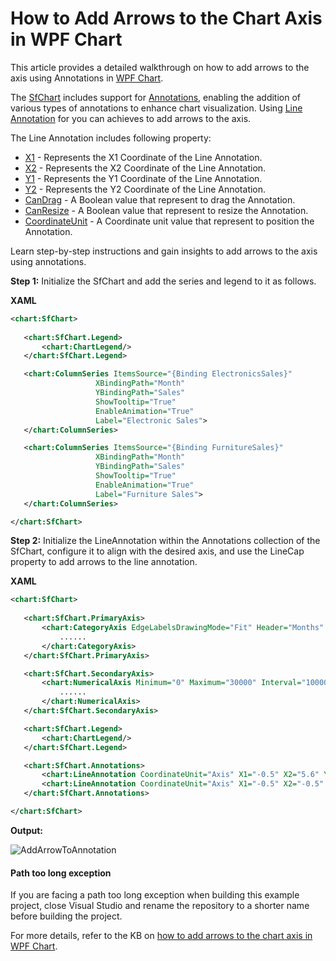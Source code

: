 # How to Add Arrows to the Chart Axis in WPF Chart
This article provides a detailed walkthrough on how to add arrows to the axis using Annotations in [WPF Chart](https://www.syncfusion.com/wpf-controls/charts).

The [SfChart](https://help.syncfusion.com/cr/wpf/Syncfusion.UI.Xaml.Charts.SfChart.html) includes support for [Annotations](https://help.syncfusion.com/cr/wpf/Syncfusion.UI.Xaml.Charts.SfChart.html#Syncfusion_UI_Xaml_Charts_SfChart_Annotations), enabling the addition of various types of annotations to enhance chart visualization. Using [Line Annotation](https://help.syncfusion.com/cr/wpf/Syncfusion.UI.Xaml.Charts.LineAnnotation.html) for you can achieves to add arrows to the axis.

The Line Annotation includes following property:
* [X1](https://help.syncfusion.com/cr/wpf/Syncfusion.UI.Xaml.Charts.Annotation.html#Syncfusion_UI_Xaml_Charts_Annotation_X1) - Represents the X1 Coordinate of the Line Annotation.
* [X2](https://help.syncfusion.com/cr/wpf/Syncfusion.UI.Xaml.Charts.ShapeAnnotation.html#Syncfusion_UI_Xaml_Charts_ShapeAnnotation_X2) - Represents the X2 Coordinate of the Line Annotation.
* [Y1](https://help.syncfusion.com/cr/wpf/Syncfusion.UI.Xaml.Charts.Annotation.html#Syncfusion_UI_Xaml_Charts_Annotation_Y1) - Represents the Y1 Coordinate of the Line Annotation.
* [Y2](https://help.syncfusion.com/cr/wpf/Syncfusion.UI.Xaml.Charts.ShapeAnnotation.html#Syncfusion_UI_Xaml_Charts_ShapeAnnotation_Y2) - Represents the Y2 Coordinate of the Line Annotation.
* [CanDrag](https://help.syncfusion.com/cr/wpf/Syncfusion.UI.Xaml.Charts.ShapeAnnotation.html#Syncfusion_UI_Xaml_Charts_ShapeAnnotation_CanDrag) - A Boolean value that represent to drag the Annotation.
* [CanResize](https://help.syncfusion.com/cr/wpf/Syncfusion.UI.Xaml.Charts.ShapeAnnotation.html#Syncfusion_UI_Xaml_Charts_ShapeAnnotation_CanResize) - A Boolean value that represent to resize the Annotation.
* [CoordinateUnit](https://help.syncfusion.com/cr/wpf/Syncfusion.UI.Xaml.Charts.Annotation.html#Syncfusion_UI_Xaml_Charts_Annotation_CoordinateUnit) - A Coordinate unit value that represent to position the Annotation.

Learn step-by-step instructions and gain insights to add arrows to the axis using annotations.

**Step 1:** Initialize the SfChart and add the series and legend to it as follows.

**XAML**
 
 ```xml
<chart:SfChart>
    
    <chart:SfChart.Legend>
        <chart:ChartLegend/>
    </chart:SfChart.Legend>

    <chart:ColumnSeries ItemsSource="{Binding ElectronicsSales}"
                    XBindingPath="Month"
                    YBindingPath="Sales"
                    ShowTooltip="True"
                    EnableAnimation="True"
                    Label="Electronic Sales">
    </chart:ColumnSeries>

    <chart:ColumnSeries ItemsSource="{Binding FurnitureSales}"
                    XBindingPath="Month"
                    YBindingPath="Sales"
                    ShowTooltip="True"
                    EnableAnimation="True"
                    Label="Furniture Sales">
    </chart:ColumnSeries>

</chart:SfChart> 
 ```

 
**Step 2:** Initialize the LineAnnotation within the Annotations collection of the SfChart, configure it to align with the desired axis, and use the LineCap property to add arrows to the line annotation.

**XAML**
 
 ```xml
<chart:SfChart>
    
    <chart:SfChart.PrimaryAxis>
        <chart:CategoryAxis EdgeLabelsDrawingMode="Fit" Header="Months" PlotOffsetEnd="15">
            ......
        </chart:CategoryAxis>
    </chart:SfChart.PrimaryAxis>

    <chart:SfChart.SecondaryAxis>
        <chart:NumericalAxis Minimum="0" Maximum="30000" Interval="10000" Header="Sales Rate" PlotOffsetEnd="5" PlotOffsetStart="5">
            ......
        </chart:NumericalAxis>
    </chart:SfChart.SecondaryAxis>

    <chart:SfChart.Legend>
        <chart:ChartLegend/>
    </chart:SfChart.Legend>

    <chart:SfChart.Annotations>
        <chart:LineAnnotation CoordinateUnit="Axis" X1="-0.5" X2="5.6" Y1="0" Y2="0" Stroke="Black" LineCap="Arrow" CanDrag="True" CanResize="True"/>
        <chart:LineAnnotation CoordinateUnit="Axis" X1="-0.5" X2="-0.5" Y1="0" Y2="30000" Stroke="Black" LineCap="Arrow" CanDrag="True" CanResize="True"/>
    </chart:SfChart.Annotations>

</chart:SfChart> 
 ```
 

**Output:**

![AddArrowToAnnotation](https://github.com/user-attachments/assets/2ab333c7-3f49-4b98-a15e-71679a1ef332)

#### Path too long exception

If you are facing a path too long exception when building this example project, close Visual Studio and rename the repository to a shorter name before building the project.

For more details, refer to the KB on [how to add arrows to the chart axis in WPF Chart](https://support.syncfusion.com/kb/article/18304/how-to-add-arrows-to-the-chart-axis-in-wpf-chart).
